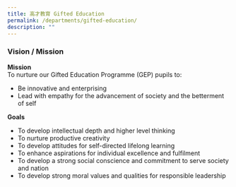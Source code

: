 ```yaml
---
title: 高才教育 Gifted Education
permalink: /departments/gifted-education/
description: ""
---
```

### Vision / Mission

**Mission** <br>
To nurture our Gifted Education Programme (GEP) pupils to:
* Be innovative and enterprising
* Lead with empathy for the advancement of society and the betterment of self

**Goals**
* To develop intellectual depth and higher level thinking
* To nurture productive creativity
* To develop attitudes for self-directed lifelong learning
* To enhance aspirations for individual excellence and fulfilment
* To develop a strong social conscience and commitment to serve society and nation
* To develop strong moral values and qualities for responsible leadership